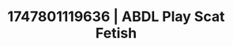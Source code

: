 ---
categories:
- AI sensuality
- Eco-erotica
- Nighttime romance
- Enema fetish
- Football-themed kink
image: /assets/images/1747801119636.jpg
layout: post
seo:
  description: Featured content with high-quality Scat Fetish, ABDL Play. HD images
    available.
  keywords: Scat Fetish, ABDL Play
  og_image: /assets/images/1747801119636.jpg
  schema_type: VisualArtwork
tags:
- ABDL Play
- '#1747801119636'
- Scat Fetish
title: 1747801119636 | ABDL Play Scat Fetish
---